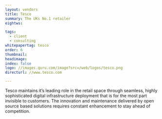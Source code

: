 ```yaml
---
layout: vendors
title: Tesco
summary: The UKs No.1 retailer
eightws:

tags:
  - client
  - consulting
whitepapertag: tesco
order: 6
thumbnail:
headimage:
index: false
logo: //images.quru.com/image?src=/web/logos/tesco.png
directurl: //www.tesco.com

---
```


Tesco maintains it’s leading role in the retail space through seamless, highly sophisticated digital infrastructure deployment that is for the most part invisible to customers. The innovation and maintenance delivered by open source based solutions requires constant enhancement to stay ahead of competition.
